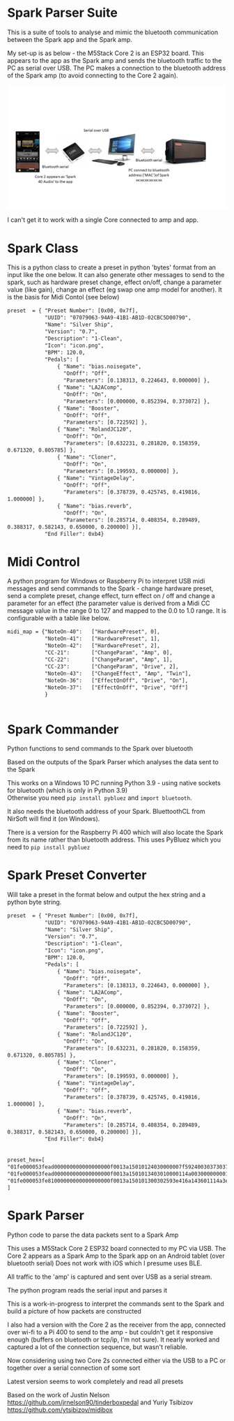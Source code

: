 # Spark Parser Suite

This is a suite of tools to analyse and mimic the bluetooth communication between the Spark app and the Spark amp.

My set-up is as below - the M5Stack Core 2 is an ESP32 board. This appears to the app as the Spark amp and sends the bluetooth traffic to the PC as serial over USB. The PC makes a connection to the bluetooth address of the Spark amp (to avoid connecting to the Core 2 again).

![Spark Connectivity](SparkConnectivity.jpg)

I can't get it to work with a single Core connected to amp and app.

# Spark Class

This is a python class to create a preset in python 'bytes' format from an input like the one below.
It can also generate other messages to send to the spark, such as hardware preset change, effect on/off, change a parameter value (like gain), change an effect (eg swap one amp model for another).
It is the basis for Midi Contol (see below)

```
preset  = { "Preset Number": [0x00, 0x7f],
            "UUID": "07079063-94A9-41B1-AB1D-02CBC5D00790",
            "Name": "Silver Ship",
            "Version": "0.7",
            "Description": "1-Clean",
            "Icon": "icon.png",
            "BPM": 120.0,
            "Pedals": [
                { "Name": "bias.noisegate",
                  "OnOff": "Off",
                  "Parameters": [0.138313, 0.224643, 0.000000] },
                { "Name": "LA2AComp",
                  "OnOff": "On",
                  "Parameters": [0.000000, 0.852394, 0.373072] },
                { "Name": "Booster",
                  "OnOff": "Off",
                  "Parameters": [0.722592] },
                { "Name": "RolandJC120",
                  "OnOff": "On",
                  "Parameters": [0.632231, 0.281820, 0.158359, 0.671320, 0.805785] },
                { "Name": "Cloner",
                  "OnOff": "On",
                  "Parameters": [0.199593, 0.000000] },
                { "Name": "VintageDelay",
                  "OnOff": "Off",
                  "Parameters": [0.378739, 0.425745, 0.419816, 1.000000] },
                { "Name": "bias.reverb",
                  "OnOff": "On",
                  "Parameters": [0.285714, 0.408354, 0.289489, 0.388317, 0.582143, 0.650000, 0.200000] }],
            "End Filler": 0xb4}

```

# Midi Control

A python program for Windows or Raspberry Pi to interpret USB midi messages and send commands to the Spark - change hardware preset, send a complete preset, change effect, turn effect on / off and change a parameter for an effect (the parameter value is derived from a Midi CC message value in the range 0 to 127 and mapped to the 0.0 to 1.0 range.
It is configurable with a table like below.

```
midi_map = {"NoteOn-40":   ["HardwarePreset", 0],
            "NoteOn-41":   ["HardwarePreset", 1],
            "NoteOn-42":   ["HardwarePreset", 2],
            "CC-21":       ["ChangeParam", "Amp", 0],
            "CC-22":       ["ChangeParam", "Amp", 1],
            "CC-23":       ["ChangeParam", "Drive", 2],
            "NoteOn-43":   ["ChangeEffect", "Amp", "Twin"],
            "NoteOn-36":   ["EffectOnOff", "Drive", "On"],
            "NoteOn-37":   ["EffectOnOff", "Drive", "Off"]
            }


```

# Spark Commander 

Python functions to send commands to the Spark over bluetooth

Based on the outputs of the Spark Parser which analyses the data sent to the Spark  

This works on a Windows 10 PC running Python 3.9 - using native sockets for bluetooth (which is only in Python 3.9)  
Otherwise you need ``` pip install pybluez ``` and ```import bluetooth```.

It also needs the bluetooth address of your Spark. BluettoothCL from NirSoft will find it (on Windows).

There is a version for the Raspberry Pi 400 which will also locate the Spark from its name rather than bluetooth address.  This uses PyBluez which you need to  ```pip install pybluez```   



# Spark Preset Converter

Will take a preset in the format below and output the hex string and a python byte string.

```
preset  = { "Preset Number": [0x00, 0x7f],
            "UUID": "07079063-94A9-41B1-AB1D-02CBC5D00790",
            "Name": "Silver Ship",
            "Version": "0.7",
            "Description": "1-Clean",
            "Icon": "icon.png",
            "BPM": 120.0,
            "Pedals": [
                { "Name": "bias.noisegate",
                  "OnOff": "Off",
                  "Parameters": [0.138313, 0.224643, 0.000000] },
                { "Name": "LA2AComp",
                  "OnOff": "On",
                  "Parameters": [0.000000, 0.852394, 0.373072] },
                { "Name": "Booster",
                  "OnOff": "Off",
                  "Parameters": [0.722592] },
                { "Name": "RolandJC120",
                  "OnOff": "On",
                  "Parameters": [0.632231, 0.281820, 0.158359, 0.671320, 0.805785] },
                { "Name": "Cloner",
                  "OnOff": "On",
                  "Parameters": [0.199593, 0.000000] },
                { "Name": "VintageDelay",
                  "OnOff": "Off",
                  "Parameters": [0.378739, 0.425745, 0.419816, 1.000000] },
                { "Name": "bias.reverb",
                  "OnOff": "On",
                  "Parameters": [0.285714, 0.408354, 0.289489, 0.388317, 0.582143, 0.650000, 0.200000] }],
            "End Filler": 0xb4}


preset_hex=[
"01fe000053fead000000000000000000f0013a15010124030000007f5924003037303739303600332d393441392d00343142312d41420031442d30324342004335443030373902302b53696c7665407220536869702308302e3727312d43106c65616e286963406f6e2e706e674a3242700000172e62006961732e6e6f6940736567617465424d1300114a3e0d210d6c01114a3e66080d5102114a0000000200284c41324143186f6d704313f7",
"01fe000053fead000000000000000000f0013a1501013403010000114a003000000001114a3f305a367e02114a3e093f034b27426f6f307374657242110073114a3f387b4a2b00526f6c616e644a304331323043150033114a3f215964012b114a3e104a360223114a3e22285d0333114a3f2b5b210463114a3f4e476d2640436c6f6e6572430d1200114a3e4c620c1b01114a00000002002c56696e746100676544656c61791b421400114af7",
"01fe000053fe81000000000000000000f0013a150101300302593e416a143601114a3e597b403602114a3e56721f1603114a3f000000012b626961732e7260657665726243171600114a3e12491b5601114a3e5113475602114a3e1437673603114a3e46517c0604114a3f1507530605114a3f2666666606114a3e4c4c4d0134f7",
]
```


# Spark Parser

Python code to parse the data packets sent to a Spark Amp

This uses a M5Stack Core 2 ESP32 board connected to my PC via USB.
The Core 2 appears as a Spark Amp to the Spark app on an Android tablet (over bluetooth serial)
Does not work with iOS which I presume uses BLE.

All traffic to the 'amp' is captured and sent over USB as a serial stream.

The python program reads the serial input and parses it

This is a work-in-progress to interpret the commands sent to the Spark and build a picture of how packets are constructed

I also had a version with the Core 2 as the receiver from the app, connected over wi-fi to a Pi 400 to send to the amp - but couldn't get it responsive enough (buffers on bluetooth or tcp/ip, I'm not sure). It nearly worked and captured a lot of the connection sequence, but wasn't reliable.

Now considering using two Core 2s connected either via the USB to a PC or together over a serial connection of some sort  

Latest version seems to work completely and read all presets


Based on the work of Justin Nelson https://github.com/jrnelson90/tinderboxpedal and Yuriy Tsibizov https://github.com/ytsibizov/midibox


